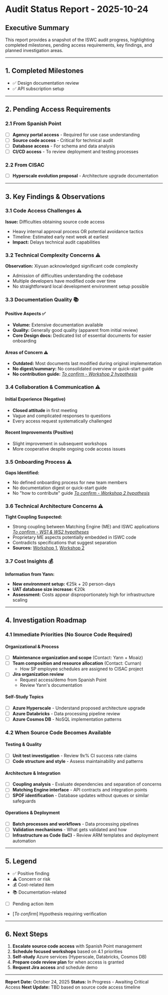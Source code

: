# Audit Status Report - 2025-10-24

## Executive Summary

This report provides a snapshot of the ISWC audit progress, highlighting completed milestones, pending access requirements, key findings, and planned investigation areas.

---

## 1. Completed Milestones

- ✅ Design documentation review
- ✅ API subscription setup

---

## 2. Pending Access Requirements

### 2.1 From Spanish Point

- [ ] **Agency portal access** - Required for use case understanding
- [ ] **Source code access** - Critical for technical audit
- [ ] **Database access** - For schema and data analysis
- [ ] **CI/CD access** - To review deployment and testing processes

### 2.2 From CISAC

- [ ] **Hyperscale evolution proposal** - Architecture upgrade documentation

---

## 3. Key Findings & Observations

### 3.1 Code Access Challenges ⚠️

**Issue:** Difficulties obtaining source code access

- Heavy internal approval process OR potential avoidance tactics
- Timeline: Estimated early next week at earliest
- **Impact:** Delays technical audit capabilities

### 3.2 Technical Complexity Concerns ⚠️

**Observation:** Xiyuan acknowledged significant code complexity

- Admission of difficulties understanding the codebase
- Multiple developers have modified code over time
- No straightforward local development environment setup possible

### 3.3 Documentation Quality 📚

#### Positive Aspects ✅

- **Volume:** Extensive documentation available
- **Quality:** Generally good quality (apparent from initial review)
- **Core Design docs:** Dedicated list of essential documents for easier onboarding

#### Areas of Concern ⚠️

- **Outdated:** Most documents last modified during original implementation
- **No digest/summary:** No consolidated overview or quick-start guide
- **No contribution guide:** [*To confirm - Workshop 2 hypothesis*](../meetings/20251021-ISWC%20Audit%20-%20Workshop%202%20-%20Documentations%20and%20infrastructure.txt)

### 3.4 Collaboration & Communication ⚠️

#### Initial Experience (Negative)

- **Closed attitude** in first meeting
- Vague and complicated responses to questions
- Every access request systematically challenged

#### Recent Improvements (Positive)

- Slight improvement in subsequent workshops
- More cooperative despite ongoing code access issues

### 3.5 Onboarding Process ⚠️

**Gaps Identified:**

- No defined onboarding process for new team members
- No documentation digest or quick-start guide
- No "how to contribute" guide [*To confirm - Workshop 2 hypothesis*](../meetings/20251021-ISWC%20Audit%20-%20Workshop%202%20-%20Documentations%20and%20infrastructure.txt)

### 3.6 Technical Architecture Concerns ⚠️

**Tight Coupling Suspected:**

- Strong coupling between Matching Engine (ME) and ISWC applications [*To confirm - WS1 & WS2 hypotheses*](../meetings/20251020-SpanishPoint-AuditRelaunch.md)
- Proprietary ME aspects potentially embedded in ISWC code
- Contradicts specifications that suggest separation
- **Sources:** [Workshop 1](../meetings/20251020-SpanishPoint-AuditRelaunch.md), [Workshop 2](../meetings/20251021-ISWC%20Audit%20-%20Workshop%202%20-%20Documentations%20and%20infrastructure.txt)

### 3.7 Cost Insights 💰

**Information from Yann:**

- **New environment setup:** €25k + 20 person-days
- **UAT database size increase:** €20k
- **Assessment:** Costs appear disproportionately high for infrastructure scaling

---

## 4. Investigation Roadmap

### 4.1 Immediate Priorities (No Source Code Required)

#### Organizational & Process

- [ ] **Maintenance organization and scope** (Contact: Yann + Moaiz)
- [ ] **Team composition and resource allocation** (Contact: Curnan)
  - How SP employee schedules are assigned to CISAC project
- [ ] **Jira organization review**
  - Request access/demo from Spanish Point
  - Review Yann's documentation

#### Self-Study Topics

- [ ] **Azure Hyperscale** - Understand proposed architecture upgrade
- [ ] **Azure Databricks** - Data processing pipeline review
- [ ] **Azure Cosmos DB** - NoSQL implementation patterns

### 4.2 When Source Code Becomes Available

#### Testing & Quality

- [ ] **Unit test investigation** - Review 9x% CI success rate claims
- [ ] **Code structure and style** - Assess maintainability and patterns

#### Architecture & Integration

- [ ] **Coupling analysis** - Evaluate dependencies and separation of concerns
- [ ] **Matching Engine interface** - API contracts and integration points
- [ ] **SPOF identification** - Database updates without queues or similar safeguards

#### Operations & Deployment

- [ ] **Batch processes and workflows** - Data processing pipelines
- [ ] **Validation mechanisms** - What gets validated and how
- [ ] **Infrastructure as Code (IaC)** - Review ARM templates and deployment automation

---

## 5. Legend

- ✅ Positive finding
- ⚠️ Concern or risk
- 💰 Cost-related item
- 📚 Documentation-related
- [ ] Pending action item
- [*To confirm*] Hypothesis requiring verification

---

## 6. Next Steps

1. **Escalate source code access** with Spanish Point management
2. **Schedule focused workshops** based on 4.1 priorities
3. **Self-study** Azure services (Hyperscale, Databricks, Cosmos DB)
4. **Prepare code review plan** for when access is granted
5. **Request Jira access** and schedule demo

---

**Report Date:** October 24, 2025
**Status:** In Progress - Awaiting Critical Access
**Next Update:** TBD based on source code access timeline
